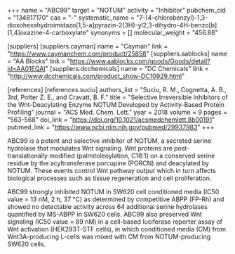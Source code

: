 +++
name = "ABC99"
target = "NOTUM"
activity = "Inhibitor"
pubchem_cid = "134817170"
cas = "-"
systematic_name = "7-(4-chlorobenzyl)-1,3-dioxohexahydroimidazo[1,5-a]pyrazin-2(3H)-yl2,3-dihydro-4H-benzo[b][1,4]oxazine-4-carboxylate"
synonyms = []
molecular_weight = "456.88"

[suppliers]
    [suppliers.cayman]
        name = "Cayman"
        link = "https://www.caymanchem.com/product/25858"
    [suppliers.aablocks]
        name = "AA Blocks"
        link = "https://www.aablocks.com/goods/Goods/detail?id=AA01EQAI"
    [suppliers.dcchemicals]
        name = "DC Chemicals"
        link = "http://www.dcchemicals.com/product_show-DC10929.html"

[references]
    [references.suciu]
        authors_list = "Suciu, R. M., Cognetta, A. B., 3rd, Potter Z. E., and Cravatt, B. F."
        title = "Selective Irreversible Inhibitors of the Wnt-Deacylating Enzyme NOTUM Developed by Activity-Based Protein Profiling"
        journal = "ACS Med. Chem. Lett."
        year = 2018
        volume = 9
        pages = "563-568"
        doi_link = "https://doi.org/10.1021/acsmedchemlett.8b00191"
        pubmed_link = "https://www.ncbi.nlm.nih.gov/pubmed/29937983"
+++

ABC99 is a potent and selective inhibitor of NOTUM, a secreted serine hydrolase that modulates Wnt signaling. Wnt proteins are post-translationally modified (palmitoleoylation, C18:1) on a conserved serine residue by the acyltransferase porcupine (PORCN) and deacylated by NOTUM. These events control Wnt pathway output which in turn affects biological processes such as tissue regeneration and cell proliferation.

ABC99 strongly inhibited NOTUM in SW620 cell conditioned media (IC50 value = 13 nM, 2 h, 37 °C) as determined by competitive ABPP (FP-Rh) and showed no detectable activity across 64 additional serine hydrolases quantified by MS-ABPP in SW620 cells. ABC99 also preserved Wnt signaling (IC50 value = 89 nM) in a cell-based luciferase reporter assay of Wnt activation (HEK293T-STF cells), in which conditioned media (CM) from Wnt3A-producing L-cells was mixed with CM from NOTUM-producing SW620 cells.

